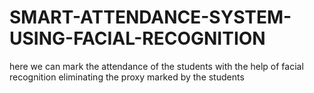 # SMART-ATTENDANCE-SYSTEM-USING-FACIAL-RECOGNITION
here we can mark the attendance of the students with the help of facial recognition eliminating the proxy marked by the students
